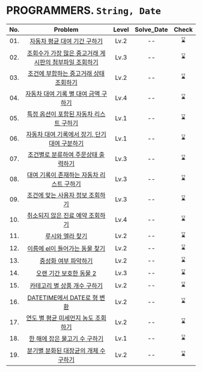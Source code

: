 # PROGRAMMERS. `String, Date`

|No.|Problem|Level|Solve_Date|Check|
|:--:|:----:|:----:|:------:|:-----:|
|01.|[자동차 평균 대여 기간 구하기](01_자동차%20평균%20대여%20기간%20구하기/)|Lv.2| -- |⌛|
|02.|[조회수가 가장 많은 중고거래 게시판의 첨부파일 조회하기](02_조회수가%20가장%20많은%20중고거래%20게시판의%20첨부파일%20조회하기/)|Lv.3| -- |⌛|
|03.|[조건에 부합하는 중고거래 상태 조회하기](03_조건에%20부합하는%20중고거래%20상태%20조회하기/)|Lv.2| -- |⌛|
|04.|[자동차 대여 기록 별 대여 금액 구하기](04_자동차%20대여%20기록%20별%20대여%20금액%20구하기/)|Lv.4| -- |⌛|
|05.|[특정 옵션이 포함된 자동차 리스트 구하기](05_특정%20옵션이%20포함된%20자동차%20리스트%20구하기/)|Lv.1| -- |⌛|
|06.|[자동차 대여 기록에서 장기, 단기 대여 구분하기](06_자동차%20대여%20기록에서%20장기,%20단기%20대여%20구분하기/)|Lv.1| -- |⌛|
|07.|[조건별로 분류하여 주문상태 출력하기](07_조건별로%20분류하여%20주문상태%20출력하기/)|Lv.3| -- |⌛|
|08.|[대여 기록이 존재하는 자동차 리스트 구하기](08_대여%20기록이%20존재하는%20자동차%20리스트%20구하기/)|Lv.3| -- |⌛|
|09.|[조건에 맞는 사용자 정보 조회하기](09_조건에%20맞는%20사용자%20정보%20조회하기/)|Lv.3| -- |⌛|
|10.|[취소되지 않은 진료 예약 조회하기](10_취소되지%20않은%20진료%20예약%20조회하기/)|Lv.4| -- |⌛|
|11.|[루시와 엘라 찾기](11_루시와%20엘라%20찾기/)|Lv.2| -- |⌛|
|12.|[이름에 el이 들어가는 동물 찾기](12_이름에%20el이%20들어가는%20동물%20찾기/)|Lv.2| -- |⌛|
|13.|[중성화 여부 파악하기](13_중성화%20여부%20파악하기/)|Lv.2| -- |⌛|
|14.|[오랜 기간 보호한 동물 2](14_오랜%20기간%20보호한%20동물%202/)|Lv.3| -- |⌛|
|15.|[카테고리 별 상품 개수 구하기](15_카테고리%20별%20상품%20개수%20구하기/)|Lv.2| -- |⌛|
|16.|[DATETIME에서 DATE로 형 변환](16_DATETIME에서%20DATE로%20형%20변환/)|Lv.2| -- |⌛|
|17.|[연도 별 평균 미세먼지 농도 조회하기](17_연도%20별%20평균%20미세먼지%20농도%20조회하기/)|Lv.2| -- |⌛|
|18.|[한 해에 잡은 물고기 수 구하기](18_한%20해에%20잡은%20물고기%20수%20구하기/)|Lv.1| -- |⌛|
|19.|[분기별 분화된 대장균의 개체 수 구하기](19_분기별%20분화된%20대장균의%20개체%20수%20구하기/)|Lv.2| -- |⌛|